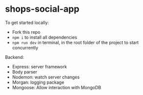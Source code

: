 # shops-social-app

To get started locally: 
- Fork this repo
- ```npm i``` to install all dependencies
- ```npm run dev``` in terminal, in the root folder of the project to start concurrently

Backend: 
- Express: server framework
- Body parser
- Nodemon: watch server changes
- Morgan: logging package
- Mongoose: Allow interaction with MongoDB

